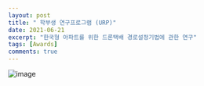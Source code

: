 ```yaml
---
layout: post
title: " 학부생 연구프로그램 (URP)"
date: 2021-06-21
excerpt: "한국형 아파트를 위한 드론택배 경로설정기법에 관한 연구"
tags: [Awards]
comments: true
---
```


![image](https://user-images.githubusercontent.com/70894372/193973984-3458a669-7e21-4b36-9936-6045b4469067.png)
